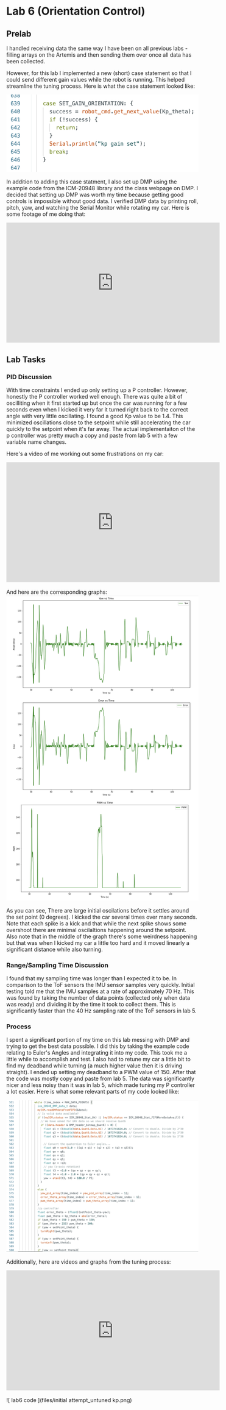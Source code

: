 # Lab 6 (Orientation Control)

## Prelab

I handled receiving data the same way I have been on all previous labs - filling arrays on the Artemis and then sending them over once all data has been collected. 

However, for this lab I implemented a new (short) case statement so that I could send different gain values while the robot is running. This helped streamline the tuning process. Here is what the case statement looked like: 

![remote gain code](files/remotely_set_gain_lab6.png)

In addition to adding this case statment, I also set up DMP using the example code from the ICM-20948 library and the class webpage on DMP. I decided that setting up DMP was worth my time because getting good controls is impossible without good data. I verified DMP data by printing roll, pitch, yaw, and watching the Serial Monitor while rotating my car. Here is some footage of me doing that: 

<iframe width="560" height="315" src="https://www.youtube.com/embed/LoXVA7Fj6No" frameborder="0" allowfullscreen></iframe>

## Lab Tasks

### PID Discussion

With time constraints I ended up only setting up a P controller. However, honestly the P controller worked well enough. There was quite a bit of oscilliting when it first started up but once the car was running for a few seconds even when I kicked it very far it turned right back to the correct angle with very little oscillating. I found a good Kp value to be 1.4. This minimized oscillations close to the setpoint while still accelerating the car quickly to the setpoint when it's far away. The actual implementaiton of the p controller was pretty much a copy and paste from lab 5 with a few variable name changes. 

Here's a video of me working out some frustrations on my car: 

<iframe width="560" height="315" src="https://www.youtube.com/embed/1RfNHJpMqkY" frameborder="0" allowfullscreen></iframe>

And here are the corresponding graphs:
![ graphs of kicking ](files/kick_test_graphs_lab6.png)

As you can see, There are large initial oscilations before it settles around the set point (0 degrees). I kicked the car several times over many seconds. Note that each spike is a kick and that while the next spike shows some overshoot there are minimal oscilaltions happening around the setpoint. Also note that in the middle of the graph there's some weirdness happening but that was when I kicked my car a little too hard and it moved linearly a significant distance while also turning. 

### Range/Sampling Time Discussion

I found that my sampling time was longer than I expected it to be. In comparison to the ToF sensors the IMU sensor samples very quickly. Initial testing told me that the IMU samples at a rate of approximately 70 Hz. This was found by taking the number of data points (collected only when data was ready) and dividing it by the time it took to collect them. This is significantly faster than the 40 Hz sampling rate of the ToF sensors in lab 5. 

### Process

I spent a significant portion of my time on this lab messing with DMP and trying to get the best data possible. I did this by taking the example code relating to Euler's Angles and integrating it into my code. This took me a little while to accomplish and test. I also had to retune my car a little bit to find my deadband while turning (a much higher value then it is driving straight). I ended up setting my deadband to a PWM value of 150. After that the code was mostly copy and paste from lab 5. The data was significantly nicer and less noisy than it was in lab 5, which made tuning my P controller a lot easier. Here is what some relevant parts of my code looked like: 

![ lab6 code ](files/code_snippet_lab6.png)

Additionally, here are videos and graphs from the tuning process: 

<iframe width="560" height="315" src="https://www.youtube.com/embed/ZYKgDPz8xso" frameborder="0" allowfullscreen></iframe>

![ lab6 code ](files/initial attempt_untuned kp.png)